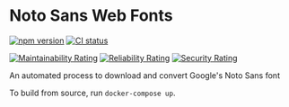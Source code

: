 # Noto Sans Web Fonts

[![npm version](https://badge.fury.io/js/notosans.svg)](https://npmjs.com/package/notosans)
[![CI status](https://github.com/ecoAPM/NotoSans/workflows/CI/badge.svg)](https://github.com/ecoAPM/NotoSans/actions)

[![Maintainability Rating](https://sonarcloud.io/api/project_badges/measure?project=ecoAPM_NotoSans&metric=sqale_rating)](https://sonarcloud.io/dashboard?id=ecoAPM_NotoSans)
[![Reliability Rating](https://sonarcloud.io/api/project_badges/measure?project=ecoAPM_NotoSans&metric=reliability_rating)](https://sonarcloud.io/dashboard?id=ecoAPM_NotoSans)
[![Security Rating](https://sonarcloud.io/api/project_badges/measure?project=ecoAPM_NotoSans&metric=security_rating)](https://sonarcloud.io/dashboard?id=ecoAPM_NotoSans)

An automated process to download and convert Google's Noto Sans font

To build from source, run `docker-compose up`.